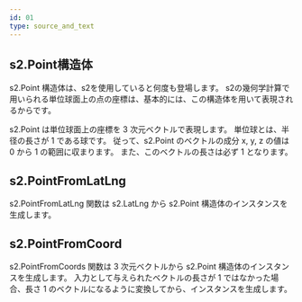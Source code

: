 ```yaml
---
id: 01
type: source_and_text
---
```


## s2.Point構造体

s2.Point 構造体は、s2を使用していると何度も登場します。 s2の幾何学計算で用いられる単位球面上の点の座標は、基本的には、この構造体を用いて表現されるからです。

s2.Point は単位球面上の座標を 3 次元ベクトルで表現します。 単位球とは、半径の長さが 1 である球です。 従って、s2.Point のベクトルの成分 x, y, z の値は 0 から 1 の範囲に収まります。 また、このベクトルの長さは必ず 1 となります。

## s2.PointFromLatLng

s2.PointFromLatLng 関数は s2.LatLng から s2.Point 構造体のインスタンスを生成します。

## s2.PointFromCoord

s2.PointFromCoords 関数は 3 次元ベクトルから s2.Point 構造体のインスタンスを生成します。 入力として与えられたベクトルの長さが 1 ではなかった場合、長さ 1 のベクトルになるように変換してから、インスタンスを生成します。
